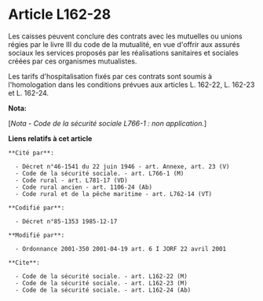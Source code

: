 # Article L162-28

Les caisses peuvent conclure des contrats avec les mutuelles ou unions régies par le livre III du code de la mutualité, en
vue d'offrir aux assurés sociaux les services proposés par les réalisations sanitaires et sociales créées par ces organismes
mutualistes.

Les tarifs d'hospitalisation fixés par ces contrats sont soumis à l'homologation dans les conditions prévues aux articles L.
162-22, L. 162-23 et L. 162-24.

**Nota:**

[*Nota - Code de la sécurité sociale L766-1 : non application.*]

**Liens relatifs à cet article**

	**Cité par**:

	  - Décret n°46-1541 du 22 juin 1946 - art. Annexe, art. 23 (V)
	  - Code de la sécurité sociale. - art. L766-1 (M)
	  - Code rural - art. L781-17 (VD)
	  - Code rural ancien - art. 1106-24 (Ab)
	  - Code rural et de la pêche maritime - art. L762-14 (VT)

	**Codifié par**:

	  - Décret n°85-1353 1985-12-17

	**Modifié par**:

	  - Ordonnance 2001-350 2001-04-19 art. 6 I JORF 22 avril 2001

	**Cite**:

	  - Code de la sécurité sociale. - art. L162-22 (M)
	  - Code de la sécurité sociale. - art. L162-23 (M)
	  - Code de la sécurité sociale. - art. L162-24 (Ab)
